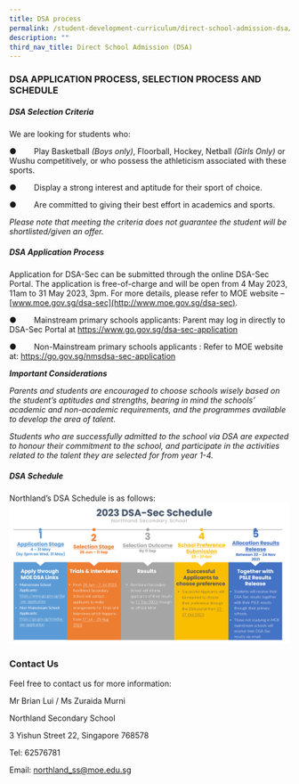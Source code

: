 ```yaml
---
title: DSA process
permalink: /student-development-curriculum/direct-school-admission-dsa/dsa-process/
description: ""
third_nav_title: Direct School Admission (DSA)
---
```

### **DSA APPLICATION PROCESS, SELECTION PROCESS AND SCHEDULE**

##### **DSA Selection Criteria** 

We are looking for students who:

●        Play Basketball *(Boys only)*, Floorball, Hockey, Netball *(Girls Only)* or Wushu competitively, or who possess the athleticism associated with these sports.

●        Display a strong interest and aptitude for their sport of choice.

●        Are committed to giving their best effort in academics and sports.

_Please note that meeting the criteria does not guarantee the student will be shortlisted/given an offer._

##### **DSA Application Process**

Application for DSA-Sec can be submitted through the online DSA-Sec Portal. The application is free-of-charge and will be open from 4 May 2023, 11am to 31 May 2023, 3pm. For more details, please refer to MOE website – [www.moe.gov.sg/dsa-sec](http://www.moe.gov.sg/dsa-sec).

●        Mainstream primary schools applicants: Parent may log in directly to DSA-Sec Portal at https://www.go.gov.sg/dsa-sec-application

●        Non-Mainstream primary schools applicants : Refer to MOE website at: https://go.gov.sg/nmsdsa-sec-application

**_Important Considerations_**

_Parents and students are encouraged to choose schools wisely based on the student’s aptitudes and strengths, bearing in mind the schools’ academic and non-academic requirements, and the programmes available to develop the area of talent._

_Students who are successfully admitted to the school via DSA are expected to honour their commitment to the school, and participate in the activities related to the talent they are selected for from year 1-4._        

##### **DSA Schedule**
Northland’s DSA Schedule is as follows:
![](/images/updated%20dsa%20schedule.png)


### **Contact Us**

Feel free to contact us for more information:

Mr Brian Lui / Ms Zuraida Murni

Northland Secondary School

3 Yishun Street 22, Singapore 768578

Tel: 62576781

Email: [northland\_ss@moe.edu.sg](mailto:northland_ss@moe.edu.sg)